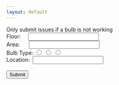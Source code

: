 ```yaml
---
layout: default
---
```

<title>Perot Museum Lightbulb Tracker</title>
Only submit issues if a bulb is not working

<form action="https://formspree.io/perot.exhibits@gmail.com" method="POST">
  <input type="hidden" name="_next" value="//ethanhelfman.github.io/perot/"/>
  <input type="hidden" name="_format" value="plain"/>
  Floor:
  &nbsp;&nbsp;&nbsp;&nbsp;<input type="text" name="floor">
  <br>
  Area:
  &nbsp;&nbsp;&nbsp;&nbsp;&nbsp;<input type="text" name="area">
  <br>
  Bulb Type:
  <input type="radio" name="bulb" value="LED">
  <input type="radio" name="bulb" value="House">
  <input type="radio" name="bulb" value="Theater">
  <br>
  Location:
  &nbsp;<input type="text" name="location">
  <br>
  <br>
  <input type="submit" value="Submit">
</form>
